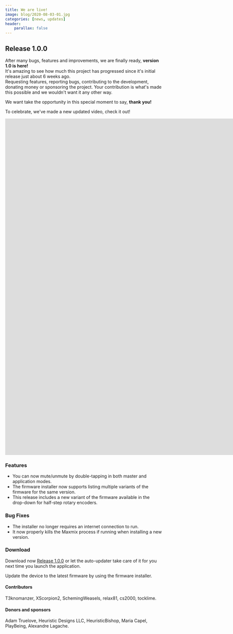 ```yaml
---
title: We are live!
image: blog/2020-08-03-01.jpg
categories: [news, updates]
header:
    parallax: false
---
```


## Release 1.0.0

After many bugs, features and improvements, we are finally ready, **version 1.0 is here!**<br />
It's amazing to see how much this project has progressed since it's initial release just about 6 weeks ago.<br />
Requesting features, reporting bugs, contributing to the development, donating money or sponsoring the project. Your contribution is what's made this possible and we wouldn't want it any other way.

We want take the opportunity in this special moment to say, **thank you!**

To celebrate, we've made a new updated video, check it out!

<iframe width="1920" height="1080" src="https://www.youtube.com/embed/K7CqB7U6xoU?controls=0" frameborder="0" allow="accelerometer; autoplay; encrypted-media; gyroscope; picture-in-picture" allowfullscreen data-uk-responsive></iframe>

### Features

* You can now mute/unmute by double-tapping in both master and application modes.
* The firmware installer now supports listing multiple variants of the firmware for the same version.
* This release includes a new variant of the firmware available in the drop-down for half-step rotary encoders.

### Bug Fixes

* The installer no longer requires an internet connection to run.
* It now properly kills the Maxmix process if running when installing a new version.

### Download

Download now [Release 1.0.0](https://github.com/t3knomanzer/maxmix-software/releases/download/1.0.0/Maxmix.1.0.0.msi) or let the auto-updater take care of it for you next time you launch the application.

Update the device to the latest firmware by using the firmware installer.

#### Contributors

T3knomanzer, XScorpion2, SchemingWeasels, relax81, cs2000, tocklime.

#### Donors and sponsors

Adam Truelove, Heuristic Designs LLC, HeuristicBishop, Maria Capel, PlayBeing, Alexandre Lagache.
